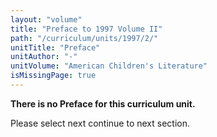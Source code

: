 ```yaml
---
layout: "volume"
title: "Preface to 1997 Volume II"
path: "/curriculum/units/1997/2/"
unitTitle: "Preface"
unitAuthor: "-"
unitVolume: "American Children's Literature"
isMissingPage: true
---
```

<body>
<p>
<b>There is no Preface for this curriculum unit.</b>
</p>
<p>
Please select next continue to next section.
</p>
</body>